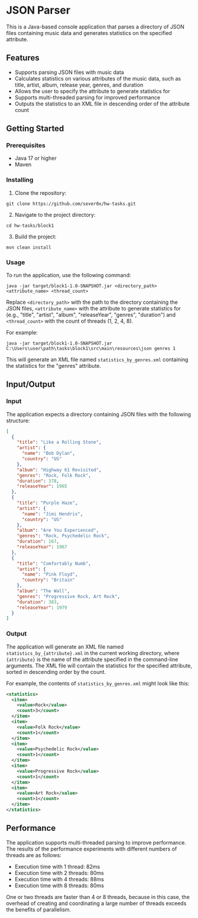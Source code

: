 # JSON Parser

This is a Java-based console application that parses a directory of JSON files containing music data and generates statistics on the specified attribute.

## Features

- Supports parsing JSON files with music data
- Calculates statistics on various attributes of the music data, such as title, artist, album, release year, genres, and duration
- Allows the user to specify the attribute to generate statistics for
- Supports multi-threaded parsing for improved performance
- Outputs the statistics to an XML file in descending order of the attribute count

## Getting Started

### Prerequisites

- Java 17 or higher
- Maven

### Installing

1. Clone the repository:
```
git clone https://github.com/sever0x/hw-tasks.git
```

2. Navigate to the project directory:
```
cd hw-tasks/block1
```

3. Build the project:
```
mvn clean install
```

### Usage

To run the application, use the following command:

```
java -jar target/block1-1.0-SNAPSHOT.jar <directory_path> <attribute_name> <thread_count>
```

Replace `<directory_path>` with the path to the directory containing the JSON files, `<attribute_name>` with the attribute to generate statistics for (e.g., "title", "artist", "album", "releaseYear", "genres", "duration") and `<thread_count>` with the count of threads (1, 2, 4, 8).

For example:

```
java -jar target/block1-1.0-SNAPSHOT.jar C:\Users\user\path\tasks\block1\src\main\resources\json genres 1
```

This will generate an XML file named `statistics_by_genres.xml` containing the statistics for the "genres" attribute.

## Input/Output

### Input

The application expects a directory containing JSON files with the following structure:

```json
[
  {
    "title": "Like a Rolling Stone",
    "artist": {
      "name": "Bob Dylan",
      "country": "US"
    },
    "album": "Highway 61 Revisited",
    "genres": "Rock, Folk Rock",
    "duration": 378,
    "releaseYear": 1965
  },
  {
    "title": "Purple Haze",
    "artist": {
      "name": "Jimi Hendrix",
      "country": "US"
    },
    "album": "Are You Experienced",
    "genres": "Rock, Psychedelic Rock",
    "duration": 167,
    "releaseYear": 1967
  },
  {
    "title": "Comfortably Numb",
    "artist": {
      "name": "Pink Floyd",
      "country": "Britain"
    },
    "album": "The Wall",
    "genres": "Progressive Rock, Art Rock",
    "duration": 383,
    "releaseYear": 1979
  }
]
```

### Output

The application will generate an XML file named `statistics_by_{attribute}.xml` in the current working directory, where `{attribute}` is the name of the attribute specified in the command-line arguments. The XML file will contain the statistics for the specified attribute, sorted in descending order by the count.

For example, the contents of `statistics_by_genres.xml` might look like this:

```xml
<statistics>
  <item>
    <value>Rock</value>
    <count>3</count>
  </item>
  <item>
    <value>Folk Rock</value>
    <count>1</count>
  </item>
  <item>
    <value>Psychedelic Rock</value>
    <count>1</count>
  </item>
  <item>
    <value>Progressive Rock</value>
    <count>1</count>
  </item>
  <item>
    <value>Art Rock</value>
    <count>1</count>
  </item>
</statistics>
```

## Performance

The application supports multi-threaded parsing to improve performance. The results of the performance experiments with different numbers of threads are as follows:

- Execution time with 1 thread: 82ms
- Execution time with 2 threads: 80ms
- Execution time with 4 threads: 88ms
- Execution time with 8 threads: 80ms

One or two threads are faster than 4 or 8 threads, because in this case, the overhead of creating and coordinating a large number of threads exceeds the benefits of parallelism.